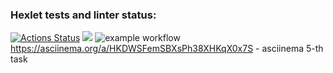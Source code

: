 ### Hexlet tests and linter status:
[![Actions Status](https://github.com/BasilDean/php-project-lvl1/workflows/hexlet-check/badge.svg)](https://github.com/BasilDean/php-project-lvl1/actions)
<a href="https://codeclimate.com/github/codeclimate/codeclimate/maintainability"><img src="https://api.codeclimate.com/v1/badges/a99a88d28ad37a79dbf6/maintainability" /></a>
![example workflow](https://github.com/BasilDean/php-project-lvl1/actions/workflows/github-actions-demo.yml/badge.svg)
https://asciinema.org/a/HKDWSFemSBXsPh38XHKqX0x7S - asciinema 5-th task
